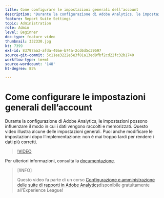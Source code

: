 ```yaml
---
title: Come configurare le impostazioni generali dell’account
description: 'Durante la configurazione di Adobe Analytics, le impostazioni possono influenzare il modo in cui i dati vengono raccolti e memorizzati. Questo video illustra alcune delle impostazioni generali. Puoi anche modificare le impostazioni dopo l’implementazione: non è mai troppo tardi per rendere i dati più corretti.'
feature: Report Suite Settings
topic: Administration
role: Admin
level: Beginner
doc-type: feature video
thumbnail: 332330.jpg
kt: 7399
exl-id: 83797aa3-afda-40ae-b74a-2cd6d5c39597
source-git-commit: 5c11ee3222e5e3f81a13ed8fbf2cd22fc32b1740
workflow-type: tm+mt
source-wordcount: '148'
ht-degree: 85%

---
```


# Come configurare le impostazioni generali dell’account

Durante la configurazione di Adobe Analytics, le impostazioni possono influenzare il modo in cui i dati vengono raccolti e memorizzati. Questo video illustra alcune delle impostazioni generali. Puoi anche modificare le impostazioni dopo l’implementazione: non è mai troppo tardi per rendere i dati più corretti.

>[!VIDEO](https://video.tv.adobe.com/v/332330/?quality=12&learn=on)

Per ulteriori informazioni, consulta la [documentazione](https://experienceleague.adobe.com/docs/analytics/admin/admin-tools/general-acct-settings-admin.html?lang=it#admin-tools).

>[!INFO]
>
> Questo video fa parte di un corso [Configurazione e amministrazione delle suite di rapporti in Adobe Analytics](https://experienceleague.adobe.com/?recommended=Analytics-A-1-2021.1.administration&amp;lang=it)disponibile gratuitamente all&#39;Experience League!